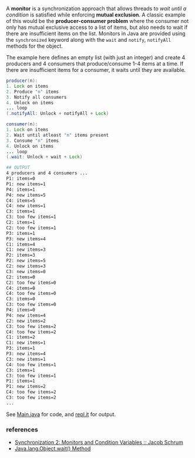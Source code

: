 A **monitor** is a synchronization approach that
allows threads to *wait until a condition* is
satisfied while enforcing **mutual exclusion**. A
classic example of this would be the
**producer-consumer problem** where the consumer
not only has mutual exclusive access to a list
of items, but also needs to wait if there are
insufficient items on the list. Monitors in
Java are provided using the `synchronized`
keyword along with the `wait` and `notify`,
`notifyAll` methods for the object.

The example here defines an empty list (with
just an integer) and create 4 producers and 4
consumers that produce/consume 1-4 items at a
time. If there are insufficient items for a
consumer, it waits until they are available.

```java
producer(n):
1. Lock on items
2. Produce "n" items
3. Notify all consumers
4. Unlock on items
... loop
(.notifyAll: Unlock + notifyAll + Lock)
```

```java
consumer(n):
1. Lock on items
2. Wait until atleast "n" items present
3. Consume "n" items
4. Unlock on items
... loop
(.wait: Unlock + wait + Lock)
```

```bash
## OUTPUT
4 producers and 4 consumers ...
P1: items=0
P1: new items=1
P4: items=1
P4: new items=5
C4: items=5
C4: new items=1
C3: items=1
C3: too few items=1
C2: items=1
C2: too few items=1
P3: items=1
P3: new items=4
C1: items=4
C1: new items=3
P2: items=3
P2: new items=5
C2: new items=3
C3: new items=0
C2: items=0
C2: too few items=0
C4: items=0
C4: too few items=0
C3: items=0
C3: too few items=0
P4: items=0
P4: new items=4
C2: new items=2
C3: too few items=2
C4: too few items=2
C1: items=2
C1: new items=1
P3: items=1
P3: new items=4
C3: new items=1
C4: too few items=1
C3: items=1
C3: too few items=1
P1: items=1
P1: new items=2
C4: too few items=2
C3: too few items=2
...
```

See [Main.java] for code, and [repl.it] for output.

[Main.java]: https://repl.it/@wolfram77/monitor-example#Main.java
[repl.it]: https://monitor-example.wolfram77.repl.run


### references

- [Synchronization 2: Monitors and Condition Variables :: Jacob Schrum](https://www.youtube.com/watch?v=15Q8PILXkQ0)
- [Java.lang.Object.wait() Method](https://www.tutorialspoint.com/java/lang/object_wait.htm)
